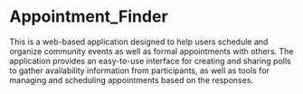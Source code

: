# Appointment_Finder

This is a web-based application designed to help users schedule and organize community events as well as formal appointments with others. The application provides an 
easy-to-use interface for creating and sharing polls to gather availability information from participants, as well as tools for managing and scheduling appointments 
based on the responses.



